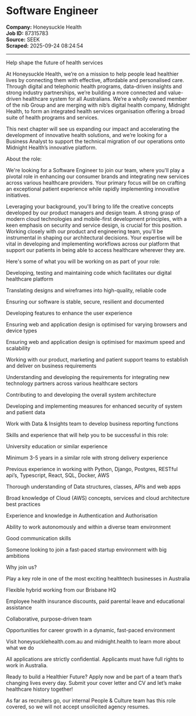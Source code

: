 # Software Engineer

**Company:** Honeysuckle Health  
**Job ID:** 87315783  
**Source:** SEEK  
**Scraped:** 2025-09-24 08:24:54

---

Help shape the future of health services

At Honeysuckle Health, we’re on a mission to help people lead healthier lives by connecting them with effective, affordable and personalised care. Through digital and telephonic health programs, data-driven insights and strong industry partnerships, we’re building a more connected and value-driven healthcare system for all Australians. We’re a wholly owned member of the nib Group and are merging with nib’s digital health company, Midnight Health, to form an integrated health services organisation offering a broad suite of health programs and services.

This next chapter will see us expanding our impact and accelerating the development of innovative health solutions, and we’re looking for a Business Analyst to support the technical migration of our operations onto Midnight Health’s innovative platform.

About the role:

We're looking for a Software Engineer to join our team, where you'll play a pivotal role in enhancing our consumer brands and integrating new services across various healthcare providers. Your primary focus will be on crafting an exceptional patient experience while rapidly implementing innovative initiatives.

Leveraging your background, you'll bring to life the creative concepts developed by our product managers and design team. A strong grasp of modern cloud technologies and mobile-first development principles, with a keen emphasis on security and service design, is crucial for this position.  Working closely with our product and engineering team, you'll be instrumental in shaping our architectural decisions. Your expertise will be vital in developing and implementing workflows across our platform that support our patients in being able to access healthcare wherever they are.

Here's some of what you will be working on as part of your role:

Developing, testing and maintaining code which facilitates our digital healthcare platform

Translating designs and wireframes into high-quality, reliable code

Ensuring our software is stable, secure, resilient and documented

Developing features to enhance the user experience

Ensuring web and application design is optimised for varying browsers and device types

Ensuring web and application design is optimised for maximum speed and scalability

Working with our product, marketing and patient support teams to establish and deliver on business requirements

Understanding and developing the requirements for integrating new technology partners across various healthcare sectors

Contributing to and developing the overall system architecture

Developing and implementing measures for enhanced security of system and patient data

Work with Data & Insights team to develop business reporting functions

Skills and experience that will help you to be successful in this role:

University education or similar experience

Minimum 3-5 years in a similar role with strong delivery experience

Previous experience in working with Python, Django, Postgres, RESTful api’s, Typescript, React, SQL, Docker, AWS

Thorough understanding of Data structures, classes, APIs and web apps

Broad knowledge of Cloud (AWS) concepts, services and cloud architecture best practices

Experience and knowledge in Authentication and Authorisation

Ability to work autonomously and within a diverse team environment

Good communication skills

Someone looking to join a fast-paced startup environment with big ambitions

Why join us?

Play a key role in one of the most exciting healthtech businesses in Australia

Flexible hybrid working from our Brisbane HQ

Employee health insurance discounts, paid parental leave and educational assistance

Collaborative, purpose-driven team

Opportunities for career growth in a dynamic, fast-paced environment

Visit honeysucklehealth.com.au and midnight.health to learn more about what we do

All applications are strictly confidential. Applicants must have full rights to work in Australia.

Ready to build a Healthier Future? Apply now and be part of a team that’s changing lives every day. Submit your cover letter and CV and let’s make healthcare history together!

As far as recruiters go, our internal People & Culture team has this role covered, so we will not accept unsolicited agency resumes.
